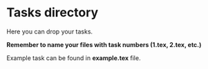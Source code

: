 # Tasks directory
Here you can drop your tasks.

**Remember to name your files with task numbers (1.tex, 2.tex, etc.)**

Example task can be found in **example.tex** file.
